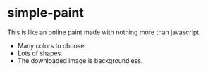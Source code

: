 # simple-paint
This is like an online paint made with nothing more than javascript.
- Many colors to choose.
- Lots of shapes.
- The downloaded image is backgroundless.
